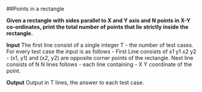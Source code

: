 ##Points in a rectangle

**Given a rectangle with sides parallel to X and Y axis and N points in X-Y co-ordinates, print the total number of points that lie strictly inside the rectangle.**

**Input**
The first line consist of a single integer T - the number of test cases.
For every test case the input is as follows -
First Line consists of x1 y1 x2 y2 - (x1, y1) and (x2, y2) are opposite corner points of the rectangle.
Next line consists of N
N lines follows - each line containing - X Y coordinate of the point.

**Output**
Output in T lines, the answer to each test case. 

